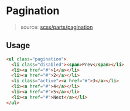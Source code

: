 # Pagination

> source: [scss/parts/pagination](../../src/scss/parts/_pagination.scss)

## Usage

```html
<ul class="pagination">
  <li class="disabled"><span>Prev</span></li>
  <li><a href="#">1</a></li>
  <li><a href="#">2</a></li>
  <li class="active"><a href="#">3</a></li>
  <li><a href="#">4</a></li>
  <li><a href="#">5</a></li>
  <li><a href="#">Next</a></li>
</ul>
```
